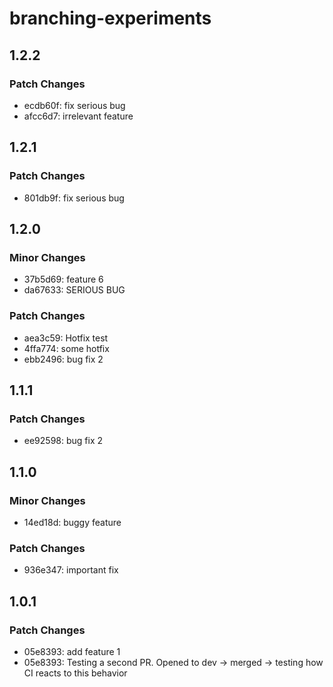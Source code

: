 # branching-experiments

## 1.2.2

### Patch Changes

- ecdb60f: fix serious bug
- afcc6d7: irrelevant feature

## 1.2.1

### Patch Changes

- 801db9f: fix serious bug

## 1.2.0

### Minor Changes

- 37b5d69: feature 6
- da67633: SERIOUS BUG

### Patch Changes

- aea3c59: Hotfix test
- 4ffa774: some hotfix
- ebb2496: bug fix 2

## 1.1.1

### Patch Changes

- ee92598: bug fix 2

## 1.1.0

### Minor Changes

- 14ed18d: buggy feature

### Patch Changes

- 936e347: important fix

## 1.0.1

### Patch Changes

- 05e8393: add feature 1
- 05e8393: Testing a second PR. Opened to dev -> merged -> testing how CI reacts to this behavior
